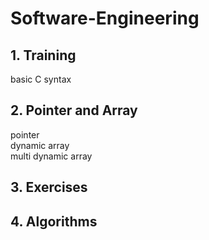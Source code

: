 # Software-Engineering

## 1. Training
basic C syntax

## 2. Pointer and Array
pointer  
dynamic array  
multi dynamic array

## 3. Exercises

## 4. Algorithms
